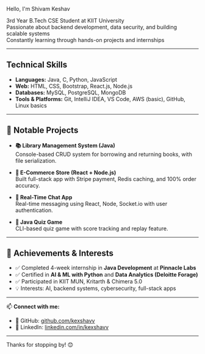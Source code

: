 Hello, I'm Shivam Keshav

3rd Year B.Tech CSE Student at KIIT University  
Passionate about backend development, data security, and building scalable systems  
Constantly learning through hands-on projects and internships

---

##  Technical Skills

- **Languages:** Java, C, Python, JavaScript  
- **Web:** HTML, CSS, Bootstrap, React.js, Node.js  
- **Databases:** MySQL, PostgreSQL, MongoDB  
- **Tools & Platforms:** Git, IntelliJ IDEA, VS Code, AWS (basic), GitHub, Linux basics

---

## 🚀 Notable Projects

- **📚 Library Management System (Java)**  
  Console-based CRUD system for borrowing and returning books, with file serialization.

- **🛒 E-Commerce Store (React + Node.js)**  
  Built full-stack app with Stripe payment, Redis caching, and 100% order accuracy.

- **💬 Real-Time Chat App**  
  Real-time messaging using React, Node, Socket.io with user authentication.

- **🧠 Java Quiz Game**  
  CLI-based quiz game with score tracking and replay feature.

---

## 🏅 Achievements & Interests

- ✅ Completed 4-week internship in **Java Development** at **Pinnacle Labs**
- ✅ Certified in **AI & ML with Python** and **Data Analytics (Deloitte Forage)**
- ✅ Participated in KIIT MUN, Kritarth & Chimera 5.0
- 💡 Interests: AI, backend systems, cybersecurity, full-stack apps

---

📫 **Connect with me:**
- 🔗 GitHub: [github.com/kexshavv](https://github.com/kexshavv)
- 💼 LinkedIn: [linkedin.com/in/kexshavv](https://linkedin.com/in/kexshavv)

---

Thanks for stopping by! 😊
